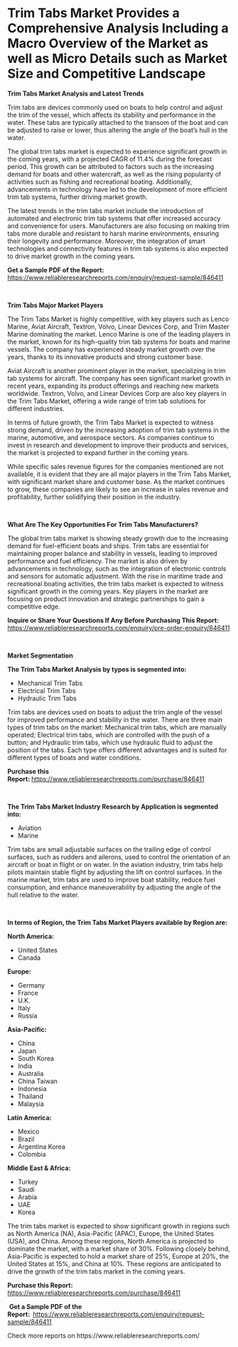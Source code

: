 <p><h1>Trim Tabs Market Provides a Comprehensive Analysis Including a Macro Overview of the Market as well as Micro Details such as Market Size and Competitive Landscape</h1></p><p><strong>Trim Tabs Market Analysis and Latest Trends</strong></p>
<p><p>Trim tabs are devices commonly used on boats to help control and adjust the trim of the vessel, which affects its stability and performance in the water. These tabs are typically attached to the transom of the boat and can be adjusted to raise or lower, thus altering the angle of the boat’s hull in the water.</p><p>The global trim tabs market is expected to experience significant growth in the coming years, with a projected CAGR of 11.4% during the forecast period. This growth can be attributed to factors such as the increasing demand for boats and other watercraft, as well as the rising popularity of activities such as fishing and recreational boating. Additionally, advancements in technology have led to the development of more efficient trim tab systems, further driving market growth.</p><p>The latest trends in the trim tabs market include the introduction of automated and electronic trim tab systems that offer increased accuracy and convenience for users. Manufacturers are also focusing on making trim tabs more durable and resistant to harsh marine environments, ensuring their longevity and performance. Moreover, the integration of smart technologies and connectivity features in trim tab systems is also expected to drive market growth in the coming years.</p></p>
<p><strong>Get a Sample PDF of the Report:&nbsp;</strong> <a href="https://www.reliableresearchreports.com/enquiry/request-sample/846411">https://www.reliableresearchreports.com/enquiry/request-sample/846411</a></p>
<p>&nbsp;</p>
<p><strong>Trim Tabs Major Market Players</strong></p>
<p><p>The Trim Tabs Market is highly competitive, with key players such as Lenco Marine, Aviat Aircraft, Textron, Volvo, Linear Devices Corp, and Trim Master Marine dominating the market. Lenco Marine is one of the leading players in the market, known for its high-quality trim tab systems for boats and marine vessels. The company has experienced steady market growth over the years, thanks to its innovative products and strong customer base.</p><p>Aviat Aircraft is another prominent player in the market, specializing in trim tab systems for aircraft. The company has seen significant market growth in recent years, expanding its product offerings and reaching new markets worldwide. Textron, Volvo, and Linear Devices Corp are also key players in the Trim Tabs Market, offering a wide range of trim tab solutions for different industries.</p><p>In terms of future growth, the Trim Tabs Market is expected to witness strong demand, driven by the increasing adoption of trim tab systems in the marine, automotive, and aerospace sectors. As companies continue to invest in research and development to improve their products and services, the market is projected to expand further in the coming years.</p><p>While specific sales revenue figures for the companies mentioned are not available, it is evident that they are all major players in the Trim Tabs Market, with significant market share and customer base. As the market continues to grow, these companies are likely to see an increase in sales revenue and profitability, further solidifying their position in the industry.</p></p>
<p>&nbsp;</p>
<p><strong>What Are The Key Opportunities For Trim Tabs Manufacturers?</strong></p>
<p><p>The global trim tabs market is showing steady growth due to the increasing demand for fuel-efficient boats and ships. Trim tabs are essential for maintaining proper balance and stability in vessels, leading to improved performance and fuel efficiency. The market is also driven by advancements in technology, such as the integration of electronic controls and sensors for automatic adjustment. With the rise in maritime trade and recreational boating activities, the trim tabs market is expected to witness significant growth in the coming years. Key players in the market are focusing on product innovation and strategic partnerships to gain a competitive edge.</p></p>
<p><strong>Inquire or Share Your Questions If Any Before Purchasing This Report:</strong> <a href="https://www.reliableresearchreports.com/enquiry/pre-order-enquiry/846411">https://www.reliableresearchreports.com/enquiry/pre-order-enquiry/846411</a></p>
<p>&nbsp;</p>
<p><strong>Market Segmentation</strong></p>
<p><strong>The Trim Tabs Market Analysis by types is segmented into:</strong></p>
<p><ul><li>Mechanical Trim Tabs</li><li>Electrical Trim Tabs</li><li>Hydraulic Trim Tabs</li></ul></p>
<p><p>Trim tabs are devices used on boats to adjust the trim angle of the vessel for improved performance and stability in the water. There are three main types of trim tabs on the market: Mechanical trim tabs, which are manually operated; Electrical trim tabs, which are controlled with the push of a button; and Hydraulic trim tabs, which use hydraulic fluid to adjust the position of the tabs. Each type offers different advantages and is suited for different types of boats and water conditions.</p></p>
<p><strong>Purchase this Report:&nbsp;</strong><a href="https://www.reliableresearchreports.com/purchase/846411">https://www.reliableresearchreports.com/purchase/846411</a></p>
<p>&nbsp;</p>
<p><strong>The Trim Tabs Market Industry Research by Application is segmented into:</strong></p>
<p><ul><li>Aviation</li><li>Marine</li></ul></p>
<p><p>Trim tabs are small adjustable surfaces on the trailing edge of control surfaces, such as rudders and ailerons, used to control the orientation of an aircraft or boat in flight or on water. In the aviation industry, trim tabs help pilots maintain stable flight by adjusting the lift on control surfaces. In the marine market, trim tabs are used to improve boat stability, reduce fuel consumption, and enhance maneuverability by adjusting the angle of the hull relative to the water.</p></p>
<p>&nbsp;</p>
<p><strong>In terms of Region, the Trim Tabs Market Players available by Region are:</strong></p>
<p>
    <p> <strong> North America: </strong>
        <ul>
            <li>United States</li>
            <li>Canada</li>
        </ul>
        </p> 
    <p> <strong> Europe: </strong>
        <ul>
            <li>Germany</li>
            <li>France</li>
            <li>U.K.</li>
            <li>Italy</li>
            <li>Russia</li>
        </ul>
        </p> 
    <p> <strong> Asia-Pacific: </strong>
        <ul>
            <li>China</li>
            <li>Japan</li>
            <li>South Korea</li>
            <li>India</li>
            <li>Australia</li>
            <li>China Taiwan</li>
            <li>Indonesia</li>
            <li>Thailand</li>
            <li>Malaysia</li>
        </ul>
        </p> 
    <p> <strong> Latin America: </strong>
        <ul>
            <li>Mexico</li>
            <li>Brazil</li>
            <li>Argentina Korea</li>
            <li>Colombia</li>
        </ul>
        </p> 
    <p> <strong> Middle East & Africa: </strong>
        <ul>
            <li>Turkey</li>
            <li>Saudi</li>
            <li>Arabia</li>
            <li>UAE</li>
            <li>Korea</li>
        </ul>
    </p>
    </p>
<p><p>The trim tabs market is expected to show significant growth in regions such as North America (NA), Asia-Pacific (APAC), Europe, the United States (USA), and China. Among these regions, North America is projected to dominate the market, with a market share of 30%. Following closely behind, Asia-Pacific is expected to hold a market share of 25%, Europe at 20%, the United States at 15%, and China at 10%. These regions are anticipated to drive the growth of the trim tabs market in the coming years.</p></p>
<p><strong>Purchase this Report: </strong><a href="https://www.reliableresearchreports.com/purchase/846411">https://www.reliableresearchreports.com/purchase/846411</a></p>
<p>&nbsp;<strong>Get a Sample PDF of the Report:&nbsp;&nbsp;</strong><a href="https://www.reliableresearchreports.com/enquiry/request-sample/846411">https://www.reliableresearchreports.com/enquiry/request-sample/846411</a></p>
<p><strong></strong></p>
<p>Check more reports on https://www.reliableresearchreports.com/</p>